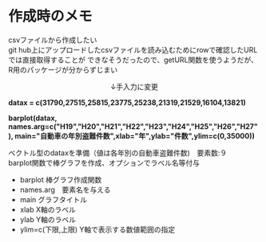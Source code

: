 # 作成時のメモ
csvファイルから作成したい  
git hub上にアップロードしたcsvファイルを読み込むためにrowで確認したURLでは直接取得することが
できなそうだったので、getURL関数を使うようだが、R用のパッケージが分からずじまい  
<div style="text-align: center;">
↓手入力に変更
</div>

**datax = c(31790,27515,25815,23775,25238,21319,21529,16104,13821)**  

**barplot(datax, names.arg=c("H19","H20","H21","H22","H23","H24","H25","H26","H27"), 
main="自動車の年別盗難件数",xlab="年",ylab="件数",ylim=c(0,35000))**  
        

ベクトル型のdataxを準備（値は各年別の自動車盗難件数)　要素数:９  
barplot関数で棒グラフを作成、オプションでラベル名等付与  

- barplot 棒グラフ作成関数
- names.arg　要素名を与える
- main グラフタイトル
- xlab X軸のラベル
- ylab Y軸のラベル
- ylim=c(下限,上限) Y軸で表示する数値範囲の指定

